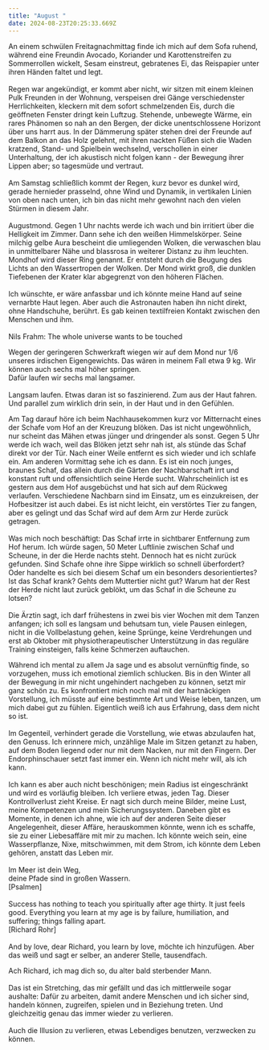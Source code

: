 ```yaml
---
title: "August "
date: 2024-08-23T20:25:33.669Z
---
```

An einem schwülen Freitagnachmittag finde ich mich auf dem Sofa ruhend, während eine Freundin Avocado, Koriander und Karottenstreifen zu Sommerrollen wickelt, Sesam einstreut, gebratenes Ei, das Reispapier unter ihren Händen faltet und legt.\
\
Regen war angekündigt, er kommt aber nicht, wir sitzen mit einem kleinen Pulk Freunden in der Wohnung, verspeisen drei Gänge verschiedenster Herrlichkeiten, kleckern mit dem sofort schmelzenden Eis, durch die geöffneten Fenster dringt kein Luftzug. Stehende, unbewegte Wärme, ein rares Phänomen so nah an den Bergen, der dicke unentschlossene Horizont über uns harrt aus. In der Dämmerung später stehen drei der Freunde auf dem Balkon an das Holz gelehnt, mit ihren nackten Füßen sich die Waden kratzend, Stand- und Spielbein wechselnd, verschollen in einer Unterhaltung, der ich akustisch nicht folgen kann - der Bewegung ihrer Lippen aber; so tagesmüde und vertraut.\
\
Am Samstag schließlich kommt der Regen, kurz bevor es dunkel wird, gerade hernieder prasselnd, ohne Wind und Dynamik, in vertikalen Linien von oben nach unten, ich bin das nicht mehr gewohnt nach den vielen Stürmen in diesem Jahr.\
\
Augustmond. Gegen 1 Uhr nachts werde ich wach und bin irritiert über die Helligkeit im Zimmer. Dann sehe ich den weißen Himmelskörper. Seine milchig gelbe Aura bescheint die umliegenden Wolken, die verwaschen blau in unmittelbarer Nähe und blassrosa in weiterer Distanz zu ihm leuchten. Mondhof wird dieser Ring genannt. Er entsteht durch die Beugung des Lichts an den Wassertropen der Wolken. Der Mond wirkt groß, die dunklen Tiefebenen der Krater klar abgegrenzt von den höheren Flächen.\
\
Ich wünschte, er wäre anfassbar und ich könnte meine Hand auf seine vernarbte Haut legen. Aber auch die Astronauten haben ihn nicht direkt, ohne Handschuhe, berührt. Es gab keinen textilfreien Kontakt zwischen den Menschen und ihm.\
\
Nils Frahm: The whole universe wants to be touched

Wegen der geringeren Schwerkraft wiegen wir auf dem Mond nur 1/6 unseres irdischen Eigengewichts. Das wären in meinem Fall etwa 9 kg. Wir können auch sechs mal höher springen.\
Dafür laufen wir sechs mal langsamer.\
\
Langsam laufen. Etwas daran ist so faszinierend. Zum aus der Haut fahren. Und parallel zum wirklich drin sein, in der Haut und in den Gefühlen.

Am Tag darauf höre ich beim Nachhausekommen kurz vor Mitternacht eines der Schafe vom Hof an der Kreuzung blöken. Das ist nicht ungewöhnlich, nur scheint das Mähen etwas jünger und dringender als sonst. Gegen 5 Uhr werde ich wach, weil das Blöken jetzt sehr nah ist, als stünde das Schaf direkt vor der Tür. Nach einer Weile entfernt es sich wieder und ich schlafe ein. Am anderen Vormittag sehe ich es dann. Es ist ein noch junges, braunes Schaf, das allein durch die Gärten der Nachbarschaft irrt und konstant ruft und offensichtlich seine Herde sucht. Wahrscheinlich ist es gestern aus dem Hof ausgebüchst und hat sich auf dem Rückweg verlaufen. Verschiedene Nachbarn sind im Einsatz, um es einzukreisen, der Hofbesitzer ist auch dabei. Es ist nicht leicht, ein verstörtes Tier zu fangen, aber es gelingt und das Schaf wird auf dem Arm zur Herde zurück getragen.\
\
Was mich noch beschäftigt: Das Schaf irrte in sichtbarer Entfernung zum Hof herum. Ich würde sagen, 50 Meter Luftlinie zwischen Schaf und Scheune, in der die Herde nachts steht. Dennoch hat es nicht zurück gefunden. Sind Schafe ohne ihre Sippe wirklich so schnell überfordert? Oder handelte es sich bei diesem Schaf um ein besonders desorientiertes? Ist das Schaf krank? Gehts dem Muttertier nicht gut? Warum hat der Rest der Herde nicht laut zurück geblökt, um das Schaf in die Scheune zu lotsen?\
\
Die Ärztin sagt, ich darf frühestens in zwei bis vier Wochen mit dem Tanzen anfangen; ich soll es langsam und behutsam tun, viele Pausen einlegen, nicht in die Vollbelastung gehen, keine Sprünge, keine Verdrehungen und erst ab Oktober mit physiotherapeutischer Unterstützung in das reguläre Training einsteigen, falls keine Schmerzen auftauchen.

Während ich mental zu allem Ja sage und es absolut vernünftig finde, so vorzugehen, muss ich emotional ziemlich schlucken. Bis in den Winter all der Bewegung in mir nicht ungehindert nachgeben zu können, setzt mir ganz schön zu. Es konfrontiert mich noch mal mit der hartnäckigen Vorstellung, ich müsste auf eine bestimmte Art und Weise leben, tanzen, um mich dabei gut zu fühlen. Eigentlich weiß ich aus Erfahrung, dass dem nicht so ist.\
\
Im Gegenteil, verhindert gerade die Vorstellung, wie etwas abzulaufen hat, den Genuss. Ich erinnere mich, unzählige Male im Sitzen getanzt zu haben, auf dem Boden liegend oder nur mit dem Nacken, nur mit den Fingern. Der Endorphinschauer setzt fast immer ein. Wenn ich nicht mehr will, als ich kann.\
\
Ich kann es aber auch nicht beschönigen; mein Radius ist eingeschränkt und wird es vorläufig bleiben. Ich verliere etwas, jeden Tag. Dieser Kontrollverlust zieht Kreise. Er nagt sich durch meine Bilder, meine Lust, meine Kompetenzen und mein Sicherungssystem. Daneben gibt es Momente, in denen ich ahne, wie ich auf der anderen Seite dieser Angelegenheit, dieser Affäre, herauskommen könnte, wenn ich es schaffe, sie zu einer Liebesaffäre mit mir zu machen. Ich könnte weich sein, eine Wasserpflanze, Nixe, mitschwimmen, mit dem Strom, ich könnte dem Leben gehören, anstatt das Leben mir.\
\
Im Meer ist dein Weg,\
deine Pfade sind in großen Wassern. \
\[Psalmen]\
\
Success has nothing to teach you spiritually after age thirty. It just feels good. Everything you learn at my age is by failure, humiliation, and suffering; things falling apart.\
\[Richard Rohr]\
\
And by love, dear Richard, you learn by love, möchte ich hinzufügen. Aber das weiß und sagt er selber, an anderer Stelle, tausendfach.

Ach Richard, ich mag dich so, du alter bald sterbender Mann.\
\
Das ist ein Stretching, das mir gefällt und das ich mittlerweile sogar aushalte: Dafür zu arbeiten, damit andere Menschen und ich sicher sind, handeln können, zugreifen, spielen und in Beziehung treten. Und gleichzeitig genau das immer wieder zu verlieren.\
\
Auch die Illusion zu verlieren, etwas Lebendiges benutzen, verzwecken zu können.